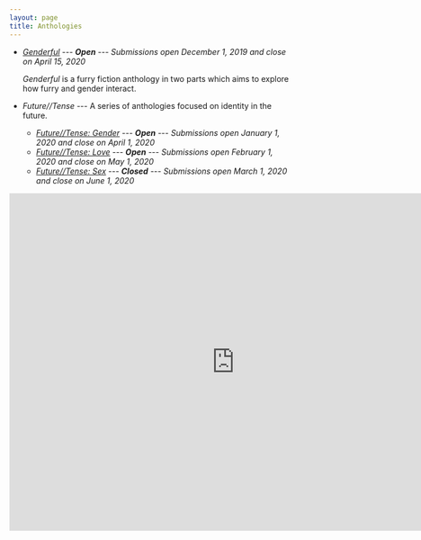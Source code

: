 ```yaml
---
layout: page
title: Anthologies
---
```


<!-- * [*Small Loves: A Queer Microfiction Anthology*](small-loves) --- <strong class="closed"><em>Closed</em></strong> --- *Submissions open December 1, 2019 and close on February 1, 2020*

  *Small Loves* is an anthology of micro- and flash-fiction focusing on LGBTQIA+ lives and experiences. -->
<!-- * [*Acethetic*](acethetic) --- <strong class="open"><em>Open</em></strong> --- *Submissions open December 1, 2019 and close on March 1, 2020*

  *Acethetic* is an anthology focused on short stories that explore the lives of our asexual friends and family. The stories should focus on characters anywhere on the specturm of asexuality. -->
* [*Genderful*](genderful) --- <strong class="open"><em>Open</em></strong> --- *Submissions open December 1, 2019 and close on April 15, 2020*

  *Genderful* is a furry fiction anthology in two parts which aims to explore how furry and gender interact.
* *Future//Tense* --- A series of anthologies focused on identity in the future.
    * [*Future//Tense: Gender*](future-tense/gender) --- <strong class="open"><em>Open</em></strong> --- *Submissions open January 1, 2020 and close on April 1, 2020*
    * [*Future//Tense: Love*](future-tense/love) --- <strong class="open"><em>Open</em></strong> --- *Submissions open February 1, 2020 and close on May 1, 2020*
    * [*Future//Tense: Sex*](future-tense/sex) --- <strong class="closed"><em>Closed</em></strong> --- *Submissions open March 1, 2020 and close on June 1, 2020*

<iframe src="https://calendar.google.com/calendar/embed?src=hybrid.ink_85s829p5vf38rk6o5addi90sl0%40group.calendar.google.com&ctz=America%2FLos_Angeles" style="border: 0" width="800" height="600" frameborder="0" scrolling="no"></iframe>
